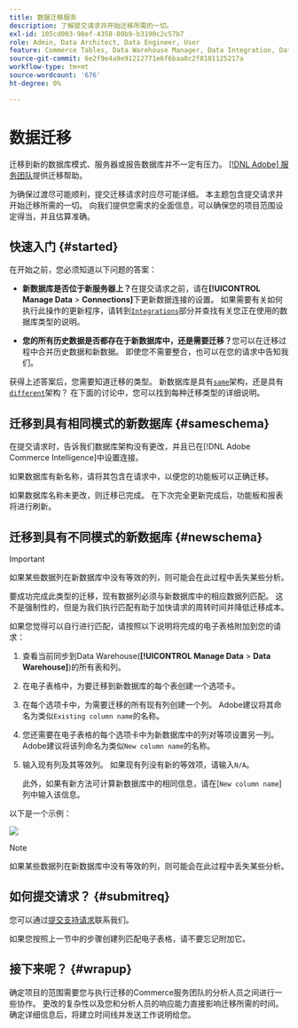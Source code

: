 ```yaml
---
title: 数据迁移服务
description: 了解提交请求并开始迁移所需的一切。
exl-id: 105cd003-98ef-4358-80b9-b3190c2c57b7
role: Admin, Data Architect, Data Engineer, User
feature: Commerce Tables, Data Warehouse Manager, Data Integration, Data Import/Export
source-git-commit: 6e2f9e4a9e91212771e6f6baa8c2f8101125217a
workflow-type: tm+mt
source-wordcount: '676'
ht-degree: 0%

---
```


# 数据迁移

迁移到新的数据库模式、服务器或报告数据库并不一定有压力。 [[!DNL Adobe] 服务团队](https://experienceleague.adobe.com/docs/commerce-knowledge-base/kb/troubleshooting/miscellaneous/mbi-service-policies.html)提供迁移帮助。

为确保过渡尽可能顺利，提交迁移请求时应尽可能详细。 本主题包含提交请求并开始迁移所需的一切。 向我们提供您需求的全面信息，可以确保您的项目范围设定得当，并且估算准确。

## 快速入门 {#started}

在开始之前，您必须知道以下问题的答案：

* **新数据库是否位于新服务器上？**&#x200B;在提交请求之前，请在&#x200B;**[!UICONTROL Manage Data** > **Connections]**&#x200B;下更新数据连接的设置。 如果需要有关如何执行此操作的更新程序，请转到[`Integrations`](../integrations/integrations.md)部分并查找有关您正在使用的数据库类型的说明。

* **您的所有历史数据是否都存在于新数据库中，还是需要迁移？**&#x200B;您可以在迁移过程中合并历史数据和新数据。 即使您不需要整合，也可以在您的请求中告知我们。

获得上述答案后，您需要知道迁移的类型。 新数据库是具有[`same`](#sameschema)架构，还是具有[`different`](#newschema)架构？ 在下面的讨论中，您可以找到每种迁移类型的详细说明。

## 迁移到具有相同模式的新数据库 {#sameschema}

在提交请求时，告诉我们数据库架构没有更改，并且已在[!DNL Adobe Commerce Intelligence]中设置连接。

如果数据库有新名称，请将其包含在请求中，以便您的功能板可以正确迁移。

如果数据库名称未更改，则迁移已完成。 在下次完全更新完成后，功能板和报表将进行刷新。

## 迁移到具有不同模式的新数据库 {#newschema}

>[!IMPORTANT]
>
>如果某些数据列在新数据库中没有等效的列，则可能会在此过程中丢失某些分析。

要成功完成此类型的迁移，现有数据列必须与新数据库中的相应数据列匹配。 这不是强制性的，但是为我们执行匹配有助于加快请求的周转时间并降低迁移成本。

如果您觉得可以自行进行匹配，请按照以下说明将完成的电子表格附加到您的请求：

1. 查看当前同步到Data Warehouse(**[!UICONTROL Manage Data** > **Data Warehouse]**)的所有表和列。

1. 在电子表格中，为要迁移到新数据库的每个表创建一个选项卡。

1. 在每个选项卡中，为需要迁移的所有现有列创建一个列。 Adobe建议将其命名为类似`Existing column name`的名称。

1. 您还需要在电子表格的每个选项卡中为新数据库中的列对等项设置另一列。 Adobe建议将该列命名为类似`New column name`的名称。

1. 输入现有列及其等效列。 如果现有列没有新的等效项，请输入`N/A`。

   此外，如果有新方法可计算新数据库中的相同信息，请在[`New column name`]列中输入该信息。

以下是一个示例：

![](../../../assets/Migration_Spreadsheet.png)

>[!NOTE]
>
>如果某些数据列在新数据库中没有等效的列，则可能会在此过程中丢失某些分析。

## 如何提交请求？ {#submitreq}

您可以通过[提交支持请求](https://experienceleague.adobe.com/docs/commerce-knowledge-base/kb/troubleshooting/miscellaneous/mbi-service-policies.html)联系我们。

如果您按照上一节中的步骤创建列匹配电子表格，请不要忘记附加它。

## 接下来呢？ {#wrapup}

确定项目的范围需要您与执行迁移的Commerce服务团队的分析人员之间进行一些协作。 更改的复杂性以及您和分析人员的响应能力直接影响迁移所需的时间。 确定详细信息后，将建立时间线并发送工作说明给您。
